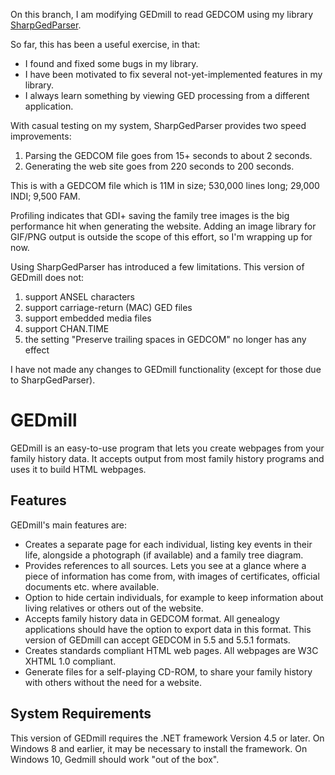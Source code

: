 On this branch, I am modifying GEDmill to read GEDCOM using my library [SharpGedParser](https://github.com/fire-eggs/YAGP).

So far, this has been a useful exercise, in that:
* I found and fixed some bugs in my library.
* I have been motivated to fix several not-yet-implemented features in my library.
* I always learn something by viewing GED processing from a different application.

With casual testing on my system, SharpGedParser provides two speed improvements:
1. Parsing the GEDCOM file goes from 15+ seconds to about 2 seconds.
1. Generating the web site goes from 220 seconds to 200 seconds.

This is with a GEDCOM file which is 11M in size; 530,000 lines long; 29,000 INDI; 9,500 FAM.

Profiling indicates that GDI+ saving the family tree images is the big performance hit when generating the website. Adding an image library for GIF/PNG output is outside the scope of this effort, so I'm wrapping up for now.

Using SharpGedParser has introduced a few limitations. This version of GEDmill does not:
1. support ANSEL characters
1. support carriage-return (MAC) GED files
1. support embedded media files
1. support CHAN.TIME
1. the setting "Preserve trailing spaces in GEDCOM" no longer has any effect

I have not made any changes to GEDmill functionality (except for those due to SharpGedParser).


# GEDmill
GEDmill is an easy-to-use program that lets you create webpages from your family history data. It accepts output from most family history programs and uses it to build HTML webpages.

## Features
GEDmill's main features are:

* Creates a separate page for each individual, listing key events in their life, alongside a photograph (if available) and a family tree diagram.
* Provides references to all sources. Lets you see at a glance where a piece of information has come from, with images of certificates, official documents etc. where available.
* Option to hide certain individuals, for example to keep information about living relatives or others out of the website.
* Accepts family history data in GEDCOM format. All genealogy applications should have the option to export data in this format. This version of GEDmill can accept GEDCOM in 5.5 and 5.5.1 formats.
* Creates standards compliant HTML web pages. All webpages are W3C XHTML 1.0 compliant.
* Generate files for a self-playing CD-ROM, to share your family history with others without the need for a website.

## System Requirements

This version of GEDmill requires the .NET framework Version 4.5 or later. On Windows 8 and earlier, it may be necessary to 
install the framework. On Windows 10, Gedmill should work "out of the box".

